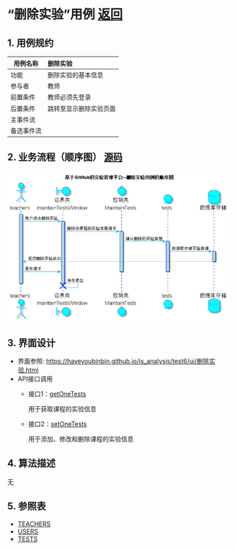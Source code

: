 ﻿<!-- markdownlint-disable MD033-->
<!-- 禁止MD033类型的警告 https://www.npmjs.com/package/markdownlint -->

# “删除实验”用例 [返回](../README.md)
## 1. 用例规约

|用例名称|删除实验|
|-------|:-------------|
|功能|删除实验的基本信息|
|参与者|教师|
|前置条件|教师必须先登录|
|后置条件|跳转至显示删除实验页面|
|主事件流||
|备选事件流| |

## 2. 业务流程（顺序图） [源码](../src/sequence删除实验.puml)
![sequence1](../image/sequence删除实验.png)

## 3. 界面设计
- 界面参照: https://haveyoubinbin.github.io/is_analysis/test6/ui/删除实验.html
- API接口调用
    - 接口1：[getOneTests](../接口/getOneTests.md)

        用于获取课程的实验信息

    - 接口2：[setOneTests](../接口/setOneTests.md)

        用于添加、修改和删除课程的实验信息

## 4. 算法描述
无

## 5. 参照表
- [TEACHERS](../数据库设计.md/#TEACHERS)
- [USERS](../数据库设计.md/#USERS)
- [TESTS](../数据库设计.md/#TESTS)
